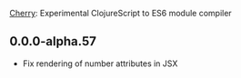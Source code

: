 [Cherry](https://github.com/squint-cljs/cherry): Experimental ClojureScript to ES6 module compiler

## 0.0.0-alpha.57

- Fix rendering of number attributes in JSX
